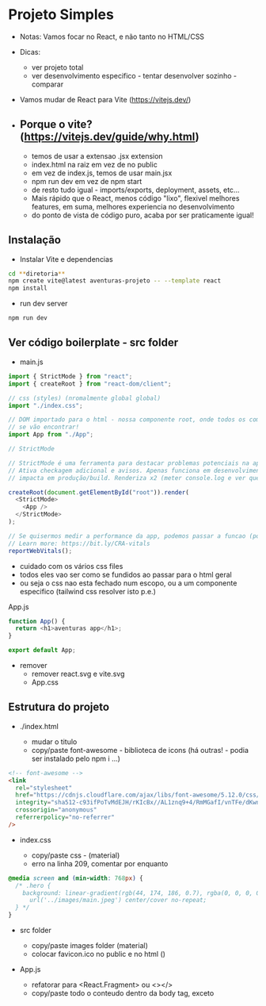 # Projeto Simples

- Notas: Vamos focar no React, e não tanto no HTML/CSS
- Dicas:

  - ver projeto total
  - ver desenvolvimento especifico - tentar desenvolver sozinho - comparar

- Vamos mudar de React para Vite (https://vitejs.dev/)
- ## Porque o vite? (https://vitejs.dev/guide/why.html)
  - temos de usar a extensao .jsx extension
  - index.html na raiz em vez de no public
  - em vez de index.js, temos de usar main.jsx
  - npm run dev em vez de npm start
  - de resto tudo igual - imports/exports, deployment, assets, etc...
  - Mais rápido que o React, menos código "lixo", flexivel melhores features,
    em suma, melhores experiencia no desenvolvimento
  - do ponto de vista de código puro, acaba por ser praticamente igual!

## Instalação

- Instalar Vite e dependencias

```sh
cd **diretoria**
npm create vite@latest aventuras-projeto -- --template react
npm install
```

- run dev server

```sh
npm run dev
```

## Ver código boilerplate - src folder

- main.js

```js
import { StrictMode } from "react";
import { createRoot } from "react-dom/client";

// css (styles) (nromalmente global global)
import "./index.css";

// DOM importado para o html - nossa componente root, onde todos os componentes
// se vão encontrar!
import App from "./App";

// StrictMode

// StrictMode é uma ferramenta para destacar problemas potenciais na aplicacao.
// Ativa checkagem adicional e avisos. Apenas funciona em desenvolvimento, não
// impacta em produção/build. Renderiza x2 (meter console.log e ver que gera 2 prints). Removivel.

createRoot(document.getElementById("root")).render(
  <StrictMode>
    <App />
  </StrictMode>
);

// Se quisermos medir a performance da app, podemos passar a funcao (por exemplo: reportWebVitals(console.log))
// Learn more: https://bit.ly/CRA-vitals
reportWebVitals();
```

- cuidado com os vários css files
- todos eles vao ser como se fundidos ao passar para o html geral
- ou seja o css nao esta fechado num escopo, ou a um componente especifico (tailwind css resolver isto p.e.)

App.js

```js
function App() {
  return <h1>aventuras app</h1>;
}

export default App;
```

- remover
  - remover react.svg e vite.svg
  - App.css

## Estrutura do projeto

- ./index.html

  - mudar o titulo
  - copy/paste font-awesome - biblioteca de icons (há outras! - podia ser instalado pelo npm i ...)

```html
<!-- font-awesome -->
<link
  rel="stylesheet"
  href="https://cdnjs.cloudflare.com/ajax/libs/font-awesome/5.12.0/css/all.min.css"
  integrity="sha512-c93ifPoTvMdEJH/rKIcBx//AL1znq9+4/RmMGafI/vnTFe/dKwnn1uoeszE2zJBQTS1Ck5CqSBE+34ng2PthJg=="
  crossorigin="anonymous"
  referrerpolicy="no-referrer"
/>
```

- index.css

  - copy/paste css - (material)
  - erro na linha 209, comentar por enquanto

```css
@media screen and (min-width: 768px) {
  /* .hero {
    background: linear-gradient(rgb(44, 174, 186, 0.7), rgba(0, 0, 0, 0.7)),
      url('../images/main.jpeg') center/cover no-repeat;
  } */
}
```

- src folder

  - copy/paste images folder (material)
  - colocar favicon.ico no public e no html (<link rel="icon" type="image/svg+xml+ico" href="./public/favicon.ico" />)

- App.js
  - refatorar para <React.Fragment> ou <></>
  - copy/paste todo o conteudo dentro da body tag, exceto <script> (index.html no material)
  - selecionar todas as innstacias "class" e refatorar para "className" (CMD + D) ou (CTRL+F)

## Montar Componentes

- no src criar pasta de componentes
- nos componentes criar os seguintes ficheiros
  - Navbar.jsx
  - Hero.jsx
  - About.jsx
  - Services.jsx
  - Tours.jsx
  - Footer.jsx
- montar componentes com default export (comando util - rafce)
- cuidado ao mover o código do App.jsx para os components
- App.js deve ficar vazio
- importar e renderizar todos os componentess no App.js
- resultado é o mesmo, mas mais fácil de manusear o código
  Cada um pode dividir o código como preferir, este é só o padrão

## Navbar

- primeiro vamos consertar a imagem (logo.svg)
  - montar import from images

```js
// import
import logo from "../images/logo.svg";

// JSX
<img src={logo} className="nav-logo" alt="backroads" />;
```

## Smooth Scroll

- html/css feature

testar scroll antes de implementar - clicar em Services na Navbar

```html
<!-- link - o # representa o id - se clicar-mos nesta tag ele vai para a section que tem como id services  -->
<a href="#services"> services </a>
<!-- elemento -->
<section id="services"></section>
```

- adicionar ao css para ter um scroll mais suave (já está adicionado!)
- testar remover do css

```css
html {
  scroll-behavior: smooth;
}
.section {
  /* navbar height */
  scroll-margin-top: 4rem;
}
```

## Pagina - Links

- refatorar codigo repetido!

```js
<li>
  <a href="#home" className="nav-link">
    home
  </a>
</li>
```

- Descubram qual data se está a repetir (pista - href, texto)
- no src criar data.js e criar uma estrutura
  - (prista - [{property:value},{property:value}])
- export/import e iterar sobre a lista, returnar elementos e injetar a data

```js
export const linksPagina = [
  { id: 1, href: "#home", text: "home" },
  { id: 2, href: "#about", text: "about" },
  { id: 3, href: "#services", text: "services" },
  { id: 4, href: "#tours", text: "tours" },
];
```

```js
import { linksPagina } from "../data";

{
  linksPagina.map((link) => {
    return (
      <li key={link.id}>
        <a href={link.href} className="nav-link">
          {link.text}
        </a>
      </li>
    );
  });
}
```

- com isto reduzimos muito o código!

## Nav Icons (social-links)

- repetir os mesmos passos
- adicionar rel='noreferrer'

```js
export const socialLinks = [
  { id: 1, href: "https://www.facebook.com", icon: "fab fa-facebook" },
  { id: 2, href: "https://www.twitter.com", icon: "fab fa-twitter" },
  { id: 3, href: "https://www.instagram.com", icon: "fab fa-instagram" },
];

{
  socialLinks.map((link) => {
    const { id, href, icon } = link;
    return (
      <li key={id}>
        <a href={href} target="_blank" rel="noreferrer" className="nav-icon">
          <i className={icon}></i>
        </a>
      </li>
    );
  });
}
```

## Hero

- mudar o titulo ou texto (ex: Bem vindo!; ex: Isto é uma pagina que estamos a criar num curso de React!)
- corrigir a imagem (no css)

```css
.hero {
    background: linear-gradient(rgb(44, 174, 186, 0.7), rgba(0, 0, 0, 0.7)),
      url("./images/main.jpeg") center/cover no-repeat;
  }*/
```

## About

- corrigir a imagem (pista - como fizemos no logo da navbar)

```jsx
import about from "../images/about.jpeg";
...
<div className="about-img">
          <img src={about} className="about-photo" alt="awesome beach" />
</div>
```

## Section Title

- nos componentes criar Title.jsx (pois repete-se, podemos poupar código!)
- estrura de outra secção
- inserir dois props {titulo, subTitulo}
- substitui em About, Services, Tours

```js
const Title = ({ titulo, subTitulo }) => {
  return (
    <div className="section-title">
      <h2>
        {titulo} <span>{subTitulo}</span>
      </h2>
    </div>
  );
};
export default Title;
```

About.js

```js
// import
import Title from "./Title";

// display
<Title titulo="about" subTitulo="us" />;
```

repetir para Services e Tours

## Services

- refatorar o codigo repetido (hint - como para a a pgina e os links das redes sociais)
  - criar data, export/import, iterar

data.js

```js
export const services = [
  {
    id: 1,
    icon: "fas fa-wallet fa-fw",
    titulo: "saving money",
    texto:
      "Lorem ipsum dolor sit amet consectetur adipisicing elit Asperiores, officia.",
  },
  {
    id: 2,
    icon: "fas fa-tree fa-fw",
    titulo: "endless hiking",
    texto:
      "Lorem ipsum dolor sit amet consectetur adipisicing elit Asperiores, officia.",
  },
  {
    id: 3,
    icon: "fas fa-socks fa-fw",
    titulo: "amazing comfort",
    texto:
      "Lorem ipsum dolor sit amet consectetur adipisicing elit Asperiores, officia.",
  },
];
```

Services.js

```js
import Title from "./Title";
import { services } from "../data";

export const Services = () => {
  return (
    <section className="section services" id="services">
      <Title titulo={"our"} subTitulo={"services"} />

      <div className="section-center services-center">
        {services.map((servicos) => {
          return (
            <article className="service" key={servicos.id}>
              <span className="service-icon">
                <i className={servicos.icon}></i>
              </span>
              <div className="service-info">
                <h4 className="service-title">{servicos.titulo}</h4>
                <p className="service-text">{servicos.texto}</p>
              </div>
            </article>
          );
        })}
      </div>
    </section>
  );
};
```

## Tours

- refatorar codigo repetido

```js
export const tours = [
  {
    id: 1,
    image: tour1,
    data: "august 26th, 2020",
    titulo: "Tibet Adventure",
    info: ` Lorem ipsum dolor sit amet, consectetur adipisicing elit. Cumque vitae tempore voluptatum maxime reprehenderit eum quod exercitationem fugit, qui corporis.`,
    localizacao: "china",
    duracao: 6,
    custo: 2100,
  },
  {
    id: 2,
    imagem: tour2,
    data: "october 1th, 2020",
    titulo: "best of java",
    info: ` Lorem ipsum dolor sit amet, consectetur adipisicing elit. Cumque vitae tempore voluptatum maxime reprehenderit eum quod exercitationem fugit, qui corporis.`,
    localizacao: "indonesia",
    duracao: 11,
    custo: 1400,
  },
  {
    id: 3,
    imagem: tour3,
    data: "september 15th, 2020",
    titulo: "explore hong kong",
    info: ` Lorem ipsum dolor sit amet, consectetur adipisicing elit. Cumque vitae tempore voluptatum maxime reprehenderit eum quod exercitationem fugit, qui corporis.`,
    localizacao: "hong kong",
    duracao: 8,
    custo: 5000,
  },
  {
    id: 4,
    imagem: tour4,
    data: "december 5th, 2019",
    titulo: "kenya highlights",
    info: ` Lorem ipsum dolor sit amet, consectetur adipisicing elit. Cumque vitae tempore voluptatum maxime reprehenderit eum quod exercitationem fugit, qui corporis.`,
    localizacao: "kenya",
    duracao: 20,
    custo: 3300,
  },
];
```

- Tours.jsx

```js
import Title from "./Title";
import { tours } from "../data";

export const Tours = () => {
  return (
    <section className="section" id="tours">
      <Title titulo={"tours"} subTitulo={"!"} />

      <div className="section-center featured-center">
        {tours.map((tour) => {
          return (
            <article className="tour-card" key={tour.id}>
              <div className="tour-img-container">
                <img src={tour.imagem} className="tour-img" alt="" />
                <p className="tour-date">{tour.data}</p>
              </div>
              <div className="tour-info">
                <div className="tour-title">
                  <h4>{tour.titulo}</h4>
                </div>
                <p>{tour.info}</p>
                <div className="tour-footer">
                  <p>
                    <span>
                      <i className="fas fa-map"></i>
                    </span>{" "}
                    {tour.localizacao}
                  </p>
                  <p>{tour.duracao} days</p>
                  <p>from ${tour.custo}</p>
                </div>
              </div>
            </article>
          );
        })}{" "}
      </div>
    </section>
  );
};
```

## Footer

- refatorar código repetido
- re-use linksPagina e socialLinks
- no <span id="date">colocar ano atual

```js
import { linksPagina, socialLinks } from "../data";

function Footer() {
  return (
    <footer className="section footer">
      <ul className="footer-links">
        {linksPagina.map((links) => {
          return (
            <li key={links.id}>
              <a href={links.href} className="footer-link">
                {links.text}
              </a>
            </li>
          );
        })}
      </ul>
      <ul className="footer-icons">
        {socialLinks.map((links) => {
          return (
            <li key={links.id}>
              <a href={links.href} target="_blank" className="footer-icon">
                <i className={links.icon}></i>
              </a>
            </li>
          );
        })}
      </ul>
      <p className="copyright">
        copyright &copy; Backroads travel tours company
        <span id="date">{new Date().getFullYear()}</span> all rights reserved
      </p>
    </footer>
  );
}

export default Footer;
```

## Abordagem alternativa

- Podemos ainda otimizar mais isto: se formos a ver bem, temos vários sitios em que
  fazemos a renderização dos links da página (Footer e Navbar)
- Nos componentes criar PageLinks.jsx
- importar linksPagina
- returnar a lista inteira e substituir na Navbar e Footer

- PageLinks.jsx

```js
import { linksPagina } from "../data";

function PageLinks({ classPai, classItem }) {
  return (
    <ul className={classPai} id="nav-links">
      {linksPagina.map((link) => {
        const { id, href, text } = link;
        return (
          <li key={id}>
            <a href={href} className={classItem}>
              {text}
            </a>
          </li>
        );
      })}
    </ul>
  );
}

export default PageLinks;
```

- Navbar.jsx

```js
<PageLinks classPai="nav-links" classItem="nav-link" />
```

- Footer.jsx

```js
<PageLinks classPai="footer-links" classItem="footer-link" />
```
